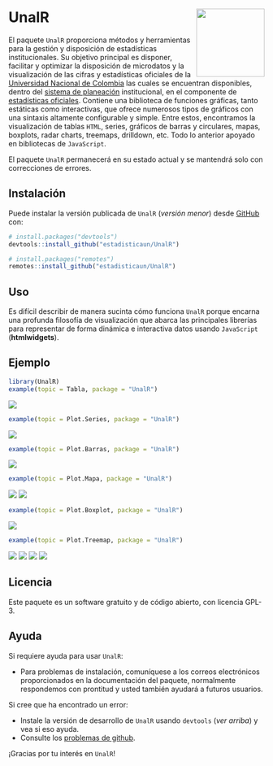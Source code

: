 # UnalR <a href='http://estadisticaun.github.io/UnalR'><img src='man/figures/Logo.png' align="right" height="134" /></a>

El paquete `UnalR` proporciona métodos y herramientas para la gestión y disposición de estadísticas institucionales. Su objetivo principal es disponer, facilitar y optimizar la disposición de microdatos y la visualización de las cifras y estadísticas oficiales de la [Universidad Nacional de Colombia](https://unal.edu.co) las cuales se encuentran disponibles, dentro del [sistema de planeación](http://planeacion.unal.edu.co/home/) institucional, en el componente de [estadísticas oficiales](http://estadisticas.unal.edu.co/home/). Contiene una biblioteca de funciones gráficas, tanto estáticas como interactivas, que ofrece numerosos tipos de gráficos con una sintaxis altamente configurable y simple. Entre estos, encontramos la visualización de tablas `HTML`, series, gráficos de barras y circulares, mapas, boxplots, radar charts, treemaps, drilldown, etc. Todo lo anterior apoyado en bibliotecas de `JavaScript`.

El paquete `UnalR` permanecerá en su estado actual y se mantendrá solo con correcciones de errores.

## Instalación

Puede instalar la versión publicada de `UnalR` (*versión menor*) desde [GitHub](https://github.com/) con:

``` r
# install.packages("devtools")
devtools::install_github("estadisticaun/UnalR")

# install.packages("remotes")
remotes::install_github("estadisticaun/UnalR")
```

## Uso

Es difícil describir de manera sucinta cómo funciona `UnalR` porque encarna una profunda filosofía de visualización que abarca las principales librerías para representar de forma dinámica e interactiva datos usando `JavaScript` (**htmlwidgets**).

## Ejemplo

``` r
library(UnalR)
example(topic = Tabla, package = "UnalR")
```
![](man/figures/PlotExample1.png)

``` r
example(topic = Plot.Series, package = "UnalR")
```
![](man/figures/PlotExample2.png)

``` r
example(topic = Plot.Barras, package = "UnalR")
```
![](man/figures/PlotExample3.png)

``` r
example(topic = Plot.Mapa, package = "UnalR")
```
![](man/figures/PlotExample4.png)
![](man/figures/PlotExample5.png)

``` r
example(topic = Plot.Boxplot, package = "UnalR")
```
![](man/figures/PlotExample6.PNG)

``` r
example(topic = Plot.Treemap, package = "UnalR")
```
![](man/figures/PlotExample7.PNG)
![](man/figures/PlotExample8.PNG)
![](man/figures/PlotExample9.PNG)
![](man/figures/PlotExample10.PNG)

## Licencia

Este paquete es un software gratuito y de código abierto, con licencia GPL-3.

## Ayuda

Si requiere ayuda para usar `UnalR`:

  * Para problemas de instalación, comuníquese a los correos electrónicos proporcionados en la documentación del paquete, normalmente respondemos con prontitud y usted también ayudará a futuros usuarios.

Si cree que ha encontrado un error:

  * Instale la versión de desarrollo de `UnalR` usando `devtools` (*ver arriba*) y vea si eso ayuda.
  * Consulte los [problemas de github](https://github.com/estadisticaun).

¡Gracias por tu interés en `UnalR`!
